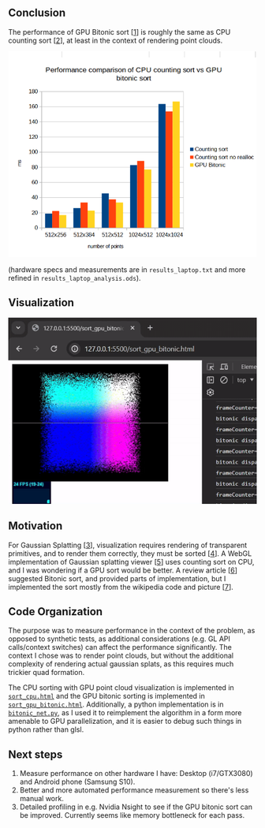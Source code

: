 ## Conclusion

The performance of GPU Bitonic sort [[1]] is roughly the same as CPU counting sort [[2]], at least in the context of rendering point clouds.

![Results chart](results_laptop_chart.png)

(hardware specs and measurements are in `results_laptop.txt` and more refined in `results_laptop_analysis.ods`).

## Visualization
![visualization video](visualization_video.gif)

## Motivation
For Gaussian Splatting [[3]], visualization requires rendering of transparent primitives, and to render them correctly, they must be sorted [[4]]. A WebGL implementation of Gaussian splatting viewer [[5]] uses counting sort on CPU, and I was wondering if a GPU sort would be better. A review article [[6]] suggested Bitonic sort, and provided parts of implementation, but I implemented the sort mostly from the wikipedia code and picture [[7]].

## Code Organization
The purpose was to measure performance in the context of the problem, as opposed to synthetic tests, as additional considerations (e.g. GL API calls/context switches) can affect the performance significantly. The context I chose was to render point clouds, but without the additional complexity of rendering actual gaussian splats, as this requires much trickier quad formation.

The CPU sorting with GPU point cloud visualization is implemented in [`sort_cpu.html`](sort_cpu.html) and the GPU bitonic sorting is implemented in [`sort_gpu_bitonic.html`](sort_gpu_bitonic.html). Additionally, a python implementation is in [`bitonic_net.py`](bitonic_net.py), as I used it to reimplement the algorithm in a form more amenable to GPU parallelization, and it is easier to debug such things in python rather than glsl.

## Next steps
1. Measure performance on other hardware I have: Desktop (i7/GTX3080) and Android phone (Samsung S10).
2. Better and more automated performance measurement so there's less manual work.
3. Detailed profiling in e.g. Nvidia Nsight to see if the GPU bitonic sort can be improved. Currently seems like memory bottleneck for each pass.



[1]: https://en.wikipedia.org/wiki/Bitonic_sorter

[2]: https://en.wikipedia.org/wiki/Counting_sort

[3]: https://repo-sam.inria.fr/fungraph/3d-gaussian-splatting/

[4]: https://shaderfun.com/2020/09/20/why-transparency-is-hard/

[5]: https://github.com/antimatter15/splat/

[6]: <https://developer.nvidia.com/gpugems/gpugems2/part-vi-simulation-and-numerical-algorithms/chapter-46-improved-gpu-sorting>

[7]: https://en.wikipedia.org/wiki/Bitonic_sorter#How_the_algorithm_works
